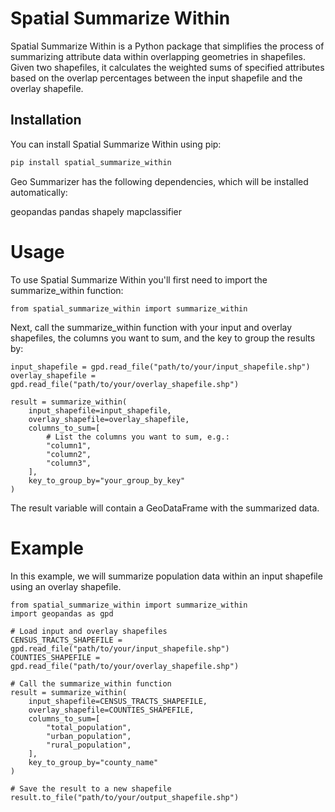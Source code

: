 # Spatial Summarize Within

Spatial Summarize Within is a Python package that simplifies the process of summarizing attribute data within overlapping geometries in shapefiles. Given two shapefiles, it calculates the weighted sums of specified attributes based on the overlap percentages between the input shapefile and the overlay shapefile.

## Installation

You can install Spatial Summarize Within using pip:

```bash
pip install spatial_summarize_within
```
Geo Summarizer has the following dependencies, which will be installed automatically:

geopandas
pandas
shapely
mapclassifier

# Usage
To use Spatial Summarize Within you'll first need to import the summarize_within function:
```
from spatial_summarize_within import summarize_within
```

Next, call the summarize_within function with your input and overlay shapefiles, the columns you want to sum, and the key to group the results by:
```
input_shapefile = gpd.read_file("path/to/your/input_shapefile.shp")
overlay_shapefile = gpd.read_file("path/to/your/overlay_shapefile.shp")

result = summarize_within(
    input_shapefile=input_shapefile,
    overlay_shapefile=overlay_shapefile,
    columns_to_sum=[
        # List the columns you want to sum, e.g.:
        "column1",
        "column2",
        "column3",
    ],
    key_to_group_by="your_group_by_key"
)
```
The result variable will contain a GeoDataFrame with the summarized data.

# Example
In this example, we will summarize population data within an input shapefile using an overlay shapefile.

```
from spatial_summarize_within import summarize_within
import geopandas as gpd

# Load input and overlay shapefiles
CENSUS_TRACTS_SHAPEFILE = gpd.read_file("path/to/your/input_shapefile.shp")
COUNTIES_SHAPEFILE = gpd.read_file("path/to/your/overlay_shapefile.shp")

# Call the summarize_within function
result = summarize_within(
    input_shapefile=CENSUS_TRACTS_SHAPEFILE,
    overlay_shapefile=COUNTIES_SHAPEFILE,
    columns_to_sum=[
        "total_population",
        "urban_population",
        "rural_population",
    ],
    key_to_group_by="county_name"
)

# Save the result to a new shapefile
result.to_file("path/to/your/output_shapefile.shp")
```
